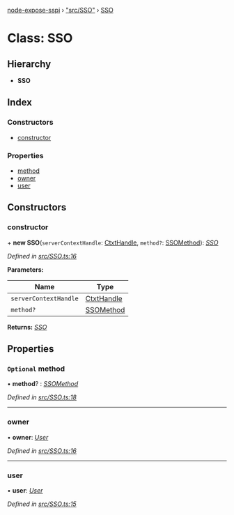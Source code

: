 [node-expose-sspi](../README.md) › ["src/SSO"](../modules/_src_sso_.md) › [SSO](_src_sso_.sso.md)

# Class: SSO

## Hierarchy

* **SSO**

## Index

### Constructors

* [constructor](_src_sso_.sso.md#constructor)

### Properties

* [method](_src_sso_.sso.md#optional-method)
* [owner](_src_sso_.sso.md#owner)
* [user](_src_sso_.sso.md#user)

## Constructors

###  constructor

\+ **new SSO**(`serverContextHandle`: [CtxtHandle](../interfaces/_lib_sspi_d_.ctxthandle.md), `method?`: [SSOMethod](../modules/_src_sso_.md#ssomethod)): *[SSO](_src_sso_.sso.md)*

*Defined in [src/SSO.ts:16](https://github.com/jlguenego/node-expose-sspi/blob/b79cf99/src/SSO.ts#L16)*

**Parameters:**

Name | Type |
------ | ------ |
`serverContextHandle` | [CtxtHandle](../interfaces/_lib_sspi_d_.ctxthandle.md) |
`method?` | [SSOMethod](../modules/_src_sso_.md#ssomethod) |

**Returns:** *[SSO](_src_sso_.sso.md)*

## Properties

### `Optional` method

• **method**? : *[SSOMethod](../modules/_src_sso_.md#ssomethod)*

*Defined in [src/SSO.ts:18](https://github.com/jlguenego/node-expose-sspi/blob/b79cf99/src/SSO.ts#L18)*

___

###  owner

• **owner**: *[User](../interfaces/_src_sso_.user.md)*

*Defined in [src/SSO.ts:16](https://github.com/jlguenego/node-expose-sspi/blob/b79cf99/src/SSO.ts#L16)*

___

###  user

• **user**: *[User](../interfaces/_src_sso_.user.md)*

*Defined in [src/SSO.ts:15](https://github.com/jlguenego/node-expose-sspi/blob/b79cf99/src/SSO.ts#L15)*
